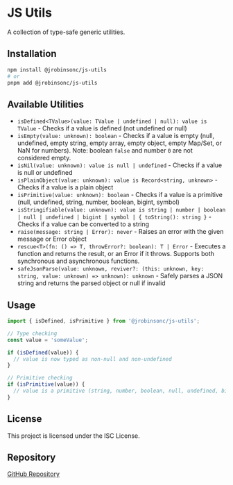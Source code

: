 # JS Utils

A collection of type-safe generic utilities.

## Installation

```bash
npm install @jrobinsonc/js-utils
# or
pnpm add @jrobinsonc/js-utils
```

## Available Utilities

- `isDefined<TValue>(value: TValue | undefined | null): value is TValue` - Checks if a value is defined (not undefined or null)
- `isEmpty(value: unknown): boolean` - Checks if a value is empty (null, undefined, empty string, empty array, empty object, empty Map/Set, or NaN for numbers). Note: boolean `false` and number `0` are not considered empty.
- `isNil(value: unknown): value is null | undefined` - Checks if a value is null or undefined
- `isPlainObject(value: unknown): value is Record<string, unknown>` - Checks if a value is a plain object
- `isPrimitive(value: unknown): boolean` - Checks if a value is a primitive (null, undefined, string, number, boolean, bigint, symbol)
- `isStringifiable(value: unknown): value is string | number | boolean | null | undefined | bigint | symbol | { toString(): string }` - Checks if a value can be converted to a string
- `raise(message: string | Error): never` - Raises an error with the given message or Error object
- `rescue<T>(fn: () => T, throwError?: boolean): T | Error` - Executes a function and returns the result, or an Error if it throws. Supports both synchronous and asynchronous functions.
- `safeJsonParse(value: unknown, reviver?: (this: unknown, key: string, value: unknown) => unknown): unknown` - Safely parses a JSON string and returns the parsed object or null if invalid

## Usage

```typescript
import { isDefined, isPrimitive } from '@jrobinsonc/js-utils';

// Type checking
const value = 'someValue';

if (isDefined(value)) {
  // value is now typed as non-null and non-undefined
}

// Primitive checking
if (isPrimitive(value)) {
  // value is a primitive (string, number, boolean, null, undefined, bigint, symbol)
}
```

## License

This project is licensed under the ISC License.

## Repository

[GitHub Repository](https://github.com/jrobinsonc/js-utils)
